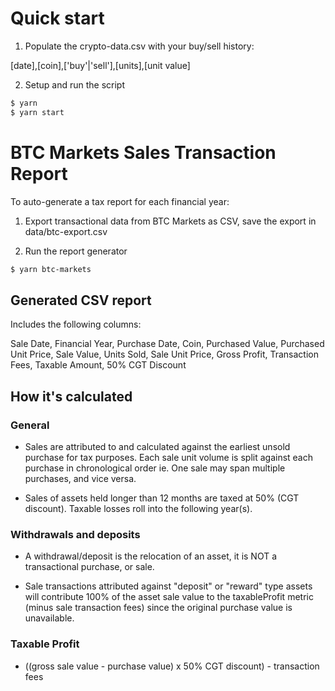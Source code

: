 # Quick start

1. Populate the crypto-data.csv with your buy/sell history:

[date],[coin],['buy'|'sell'],[units],[unit value]

2. Setup and run the script

```bash
$ yarn
$ yarn start
```

# BTC Markets Sales Transaction Report

To auto-generate a tax report for each financial year:

1. Export transactional data from BTC Markets as CSV, save the export in data/btc-export.csv

2. Run the report generator

```bash
$ yarn btc-markets
```

## Generated CSV report

Includes the following columns:

Sale Date, Financial Year, Purchase Date, Coin, Purchased Value, Purchased Unit Price, Sale Value, Units Sold, Sale Unit Price, Gross Profit, Transaction Fees, Taxable Amount, 50% CGT Discount

## How it's calculated

### General

- Sales are attributed to and calculated against the earliest unsold purchase
  for tax purposes. Each sale unit volume is split against each purchase in chronological order
  ie. One sale may span multiple purchases, and vice versa.

- Sales of assets held longer than
  12 months are taxed at 50% (CGT discount). Taxable losses
  roll into the following year(s).

### Withdrawals and deposits

- A withdrawal/deposit is the relocation of an asset, it is NOT a transactional purchase, or sale.

- Sale transactions attributed against "deposit" or "reward" type assets will contribute
  100% of the asset sale value to the taxableProfit metric
  (minus sale transaction fees) since the original
  purchase value is unavailable.

### Taxable Profit

- ((gross sale value - purchase value) x 50% CGT discount) - transaction fees
